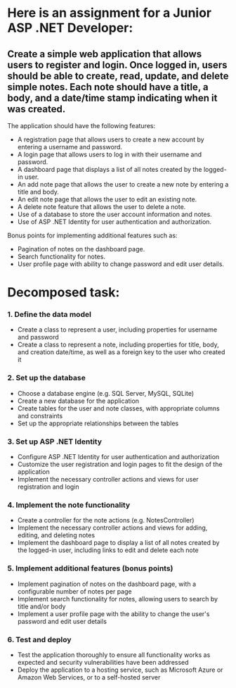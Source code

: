 # Here is an assignment for a Junior ASP .NET Developer:

## Create a simple web application that allows users to register and login. Once logged in, users should be able to create, read, update, and delete simple notes. Each note should have a title, a body, and a date/time stamp indicating when it was created.

The application should have the following features:

- A registration page that allows users to create a new account by entering a username and password.
- A login page that allows users to log in with their username and password.
- A dashboard page that displays a list of all notes created by the logged-in user.
- An add note page that allows the user to create a new note by entering a title and body.
- An edit note page that allows the user to edit an existing note.
- A delete note feature that allows the user to delete a note.
- Use of a database to store the user account information and notes.
- Use of ASP .NET Identity for user authentication and authorization.

Bonus points for implementing additional features such as:

- Pagination of notes on the dashboard page.
- Search functionality for notes.
- User profile page with ability to change password and edit user details.

# Decomposed task:
### 1.	Define the data model
  -	Create a class to represent a user, including properties for username and password
  -	Create a class to represent a note, including properties for title, body, and creation date/time, as well as a foreign key to the user who created it
### 2.	Set up the database
  - Choose a database engine (e.g. SQL Server, MySQL, SQLite)
  - Create a new database for the application
  - Create tables for the user and note classes, with appropriate columns and constraints
  - Set up the appropriate relationships between the tables
### 3.	Set up ASP .NET Identity
  - Configure ASP .NET Identity for user authentication and authorization
  - Customize the user registration and login pages to fit the design of the application
  - Implement the necessary controller actions and views for user registration and login
### 4.	Implement the note functionality
  - Create a controller for the note actions (e.g. NotesController)
  - Implement the necessary controller actions and views for adding, editing, and deleting notes
  - Implement the dashboard page to display a list of all notes created by the logged-in user, including links to edit and delete each note
### 5.	Implement additional features (bonus points)
  - Implement pagination of notes on the dashboard page, with a configurable number of notes per page
  - Implement search functionality for notes, allowing users to search by title and/or body
  - Implement a user profile page with the ability to change the user's password and edit user details
### 6.	Test and deploy
  - Test the application thoroughly to ensure all functionality works as expected and security vulnerabilities have been addressed
  - Deploy the application to a hosting service, such as Microsoft Azure or Amazon Web Services, or to a self-hosted server
